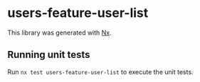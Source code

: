 # users-feature-user-list

This library was generated with [Nx](https://nx.dev).

## Running unit tests

Run `nx test users-feature-user-list` to execute the unit tests.
